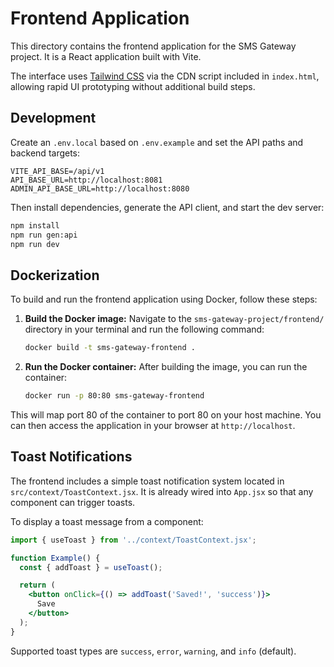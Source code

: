 # Frontend Application

This directory contains the frontend application for the SMS Gateway project. It is a React application built with Vite.

The interface uses [Tailwind CSS](https://tailwindcss.com/) via the CDN script included in `index.html`, allowing rapid UI prototyping without additional build steps.

## Development

Create an `.env.local` based on `.env.example` and set the API paths and backend targets:

```env
VITE_API_BASE=/api/v1
API_BASE_URL=http://localhost:8081
ADMIN_API_BASE_URL=http://localhost:8080
```

Then install dependencies, generate the API client, and start the dev server:

```bash
npm install
npm run gen:api
npm run dev
```

## Dockerization

To build and run the frontend application using Docker, follow these steps:

1.  **Build the Docker image:**
    Navigate to the `sms-gateway-project/frontend/` directory in your terminal and run the following command:
    ```bash
    docker build -t sms-gateway-frontend .
    ```

2.  **Run the Docker container:**
    After building the image, you can run the container:
    ```bash
    docker run -p 80:80 sms-gateway-frontend
    ```
This will map port 80 of the container to port 80 on your host machine. You can then access the application in your browser at `http://localhost`.

## Toast Notifications

The frontend includes a simple toast notification system located in `src/context/ToastContext.jsx`. It is already wired into `App.jsx` so that any component can trigger toasts.

To display a toast message from a component:

```jsx
import { useToast } from '../context/ToastContext.jsx';

function Example() {
  const { addToast } = useToast();

  return (
    <button onClick={() => addToast('Saved!', 'success')}>
      Save
    </button>
  );
}
```

Supported toast types are `success`, `error`, `warning`, and `info` (default).